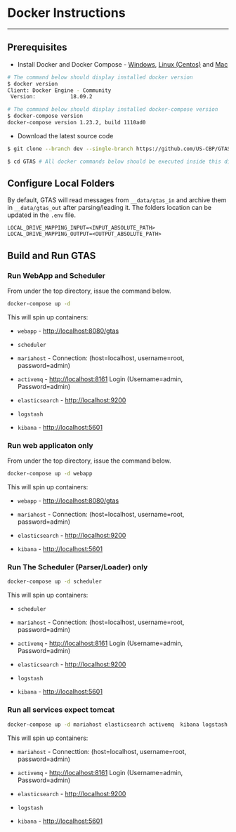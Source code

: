 

# Docker Instructions
----------

## Prerequisites

- Install Docker and Docker Compose - [Windows](https://docs.docker.com/docker-for-windows/install/), [Linux (Centos)](https://https://docs.docker.com/install/linux/docker-ce/centos/) and [Mac](https://docs.docker.com/docker-for-mac/install/)

```sh
# The command below should display installed docker version
$ docker version
Client: Docker Engine - Community
 Version:           18.09.2

# The command below should display installed docker-compose version
$ docker-compose version
docker-compose version 1.23.2, build 1110ad0
```

- Download the latest source code

```bash
$ git clone --branch dev --single-branch https://github.com/US-CBP/GTAS.git

$ cd GTAS # All docker commands below should be executed inside this directory
```

## Configure Local Folders

By default, GTAS will read messages from `__data/gtas_in` and archive them in `__data/gtas_out` after parsing/leading it. The folders location can be updated in the `.env` file.

```properties
LOCAL_DRIVE_MAPPING_INPUT=<INPUT_ABSOLUTE_PATH>
LOCAL_DRIVE_MAPPING_OUTPUT=<OUTPUT_ABSOLUTE_PATH>
```

## Build and Run GTAS


### Run WebApp and Scheduler

From under  the top directory, issue the command below.

``` bash
docker-compose up -d
```

This will spin up containers:

- `webapp` - <http://localhost:8080/gtas>

- `scheduler`

- `mariahost` - Connection: (host=localhost, username=root, password=admin)

- `activemq` - <http://localhost:8161> Login (Username=admin, Password=admin)

- `elasticsearch` - <http://localhost:9200>

- `logstash`

- `kibana` - <http://localhost:5601>

### Run web applicaton only

From under the top directory, issue the command below.

``` bash
docker-compose up -d webapp
```

This will spin up containers:

- `webapp` - <http://localhost:8080/gtas>

- `mariahost` - Connection: (host=localhost, username=root, password=admin)

- `elasticsearch` - <http://localhost:9200>

- `kibana` - <http://localhost:5601>

### Run The Scheduler (Parser/Loader) only

``` bash
docker-compose up -d scheduler
```

This will spin up containers:

- `scheduler`

- `mariahost` - Connection: (host=localhost, username=root, password=admin)

- `activemq` - <http://localhost:8161> Login (Username=admin, Password=admin)

- `elasticsearch` - <http://localhost:9200>

- `logstash`

- `kibana` - <http://localhost:5601>

### Run all services expect tomcat

``` bash
docker-compose up -d mariahost elasticsearch activemq  kibana logstash
```

This will spin up containers:

- `mariahost` - Connecttion: (host=localhost, username=root, password=admin)

- `activemq` - <http://localhost:8161> Login (Username=admin, Password=admin)

- `elasticsearch` - <http://localhost:9200>

- `logstash`

- `kibana` - <http://localhost:5601>
